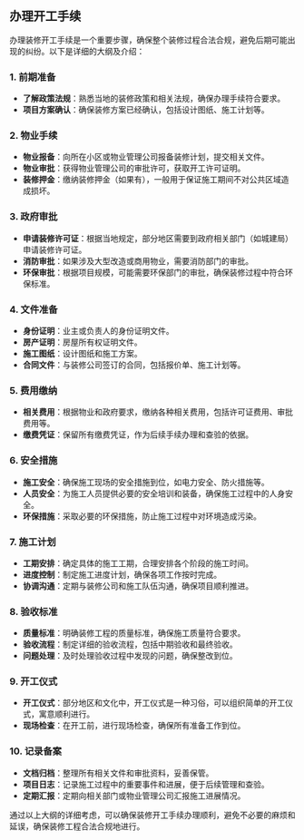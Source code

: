 ## 办理开工手续
办理装修开工手续是一个重要步骤，确保整个装修过程合法合规，避免后期可能出现的纠纷。以下是详细的大纲及介绍：

### 1. 前期准备
   - **了解政策法规**：熟悉当地的装修政策和相关法规，确保办理手续符合要求。
   - **项目方案确认**：确保装修方案已经确认，包括设计图纸、施工计划等。

### 2. 物业手续
   - **物业报备**：向所在小区或物业管理公司报备装修计划，提交相关文件。
   - **物业审批**：获得物业管理公司的审批许可，获取开工许可证明。
   - **装修押金**：缴纳装修押金（如果有），一般用于保证施工期间不对公共区域造成损坏。

### 3. 政府审批
   - **申请装修许可证**：根据当地规定，部分地区需要到政府相关部门（如城建局）申请装修许可证。
   - **消防审批**：如果涉及大型改造或商用物业，需要消防部门的审批。
   - **环保审批**：根据项目规模，可能需要环保部门的审批，确保装修过程中符合环保标准。

### 4. 文件准备
   - **身份证明**：业主或负责人的身份证明文件。
   - **房产证明**：房屋所有权证明文件。
   - **施工图纸**：设计图纸和施工方案。
   - **合同文件**：与装修公司签订的合同，包括报价单、施工计划等。

### 5. 费用缴纳
   - **相关费用**：根据物业和政府要求，缴纳各种相关费用，包括许可证费用、审批费用等。
   - **缴费凭证**：保留所有缴费凭证，作为后续手续办理和查验的依据。

### 6. 安全措施
   - **施工安全**：确保施工现场的安全措施到位，如电力安全、防火措施等。
   - **人员安全**：为施工人员提供必要的安全培训和装备，确保施工过程中的人身安全。
   - **环保措施**：采取必要的环保措施，防止施工过程中对环境造成污染。

### 7. 施工计划
   - **工期安排**：确定具体的施工工期，合理安排各个阶段的施工时间。
   - **进度控制**：制定施工进度计划，确保各项工作按时完成。
   - **协调沟通**：定期与装修公司和施工队伍沟通，确保项目顺利推进。

### 8. 验收标准
   - **质量标准**：明确装修工程的质量标准，确保施工质量符合要求。
   - **验收流程**：制定详细的验收流程，包括中期验收和最终验收。
   - **问题处理**：及时处理验收过程中发现的问题，确保整改到位。

### 9. 开工仪式
   - **开工仪式**：部分地区和文化中，开工仪式是一种习俗，可以组织简单的开工仪式，寓意顺利进行。
   - **现场检查**：在开工前，进行现场检查，确保所有准备工作到位。

### 10. 记录备案
   - **文档归档**：整理所有相关文件和审批资料，妥善保管。
   - **项目日志**：记录施工过程中的重要事件和进展，便于后续管理和查验。
   - **定期汇报**：定期向相关部门或物业管理公司汇报施工进展情况。

通过以上大纲的详细考虑，可以确保装修开工手续办理顺利，避免不必要的麻烦和延误，确保装修工程合法合规地进行。